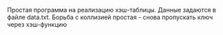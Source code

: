 Простая программа на реализацию хэш-таблицы. Данные задаются в файле data.txt. Борьба с коллизией простая - снова пропускать ключ через хэш-функцию
